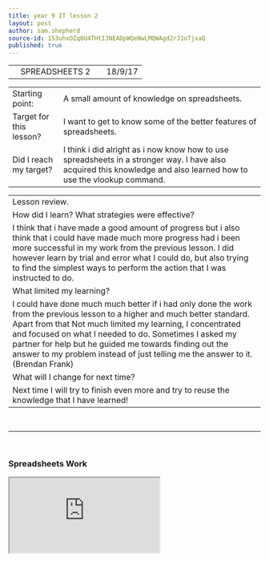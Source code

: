 ```yaml
---
title: year 9 IT lesson 2
layout: post
author: sam.shepherd
source-id: 153uhxOZq6U4THtI3NEADpWQeNwLMQWAgd2rJ1oTjxaQ
published: true
---
```

<table>
  <tr>
    <td></td>
    <td>SPREADSHEETS 2</td>
    <td></td>
    <td>18/9/17</td>
  </tr>
</table>


<table>
  <tr>
    <td>Starting point:</td>
    <td>A small amount of knowledge on spreadsheets.</td>
  </tr>
  <tr>
    <td>Target for this lesson?</td>
    <td>I want to get to know some of the better features of spreadsheets.</td>
  </tr>
  <tr>
    <td>Did I reach my target?</td>
    <td>I think i did alright as i now know how to use spreadsheets in a stronger way. I have also acquired this knowledge and also learned how to use the vlookup command.</td>
  </tr>
</table>


<table>
  <tr>
    <td>Lesson review.</td>
  </tr>
  <tr>
    <td>How did I learn? What strategies were effective?</td>
  </tr>
  <tr>
    <td>I think that i have made a good amount of progress but i also think that i could have made much more progress had i been more successful in my work from the previous lesson. I did however learn by trial and error what I could do, but also trying to find the simplest ways to perform the action that I was instructed to do.</td>
  </tr>
  <tr>
    <td>What limited my learning?</td>
  </tr>
  <tr>
    <td>I could have done much much better if i had only done the work from the previous lesson to a higher and much better standard. Apart from that Not much limited my learning, I concentrated and focused on what I needed to do. Sometimes I asked my partner for help but he guided me towards finding out the answer to my problem instead of just telling me the answer to it. (Brendan Frank)</td>
  </tr>
  <tr>
    <td>What will I change for next time?</td>
  </tr>
  <tr>
    <td>Next time I will try to finish even more and try to reuse the knowledge that I have learned!</td>
  </tr>
</table>

<br>
<hr>
<br>

<h3>Spreadsheets Work</h3>

<iframe src="https://docs.google.com/spreadsheets/d/e/2PACX-1vSZIA49k5ryBB85nU2yMDVfUqWywkCv9IzXZS4cSqb1dsM-nsYbOWJ00SSRu3AJnCBqnbivJFATxi0W/pubhtml?widget=true&amp;headers=false"></iframe>


